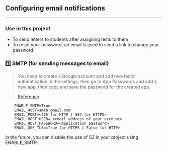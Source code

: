 ## Configuring email notifications
---
### Use in this project
- To send letters to students after assigning tests to them
- To reset your password, an email is used to send a link to change your password.

### 1️⃣ SMTP (for sending messages to email)

> You need to create a Google account and add two-factor authentication in the settings, then go to App Passwords and add a new app, then copy and save the password for the created app.

> [Reference](https://support.google.com/a/answer/176600?hl=uk)

```env
    ENABLE_SMTP=True
    EMAIL_HOST=smtp.gmail.com
    EMAIL_PORT=<465 for HTTP | 587 for HTTPS>
    EMAIL_HOST_USER= <email address of your account>
    EMAIL_HOST_PASSWORD=<Application password>
    EMAIL_USE_TLS=<True for HTTPS | False for HTTP>
```

In the future, you can disable the use of S3 in your project using ENABLE_SMTP.
